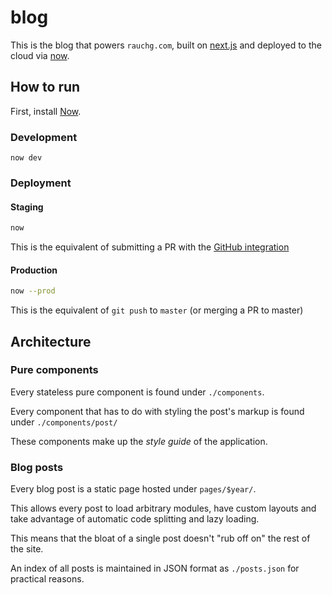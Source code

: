 # blog

This is the blog that powers `rauchg.com`, built on
[next.js](https://zeit.co/blog/next) and
deployed to the cloud via [now](https://zeit.co/now).

## How to run

First, install [Now](https://zeit.co/download).

### Development

```
now dev
```

### Deployment

#### Staging

```bash
now
```

This is the equivalent of submitting a PR with the [GitHub integration](https://zeit.co/github)

#### Production

```bash
now --prod
```

This is the equivalent of `git push` to `master` (or merging a PR to master)

## Architecture

### Pure components

Every stateless pure component is found under `./components`.

Every component that has to do with styling the post's markup
is found under `./components/post/`

These components make up the _style guide_ of the application.

### Blog posts

Every blog post is a static page hosted under `pages/$year/`.

This allows every post to load arbitrary modules, have custom layouts
and take advantage of automatic code splitting and lazy loading.

This means that the bloat of a single post doesn't "rub off on" the
rest of the site.

An index of all posts is maintained in JSON format as `./posts.json`
for practical reasons.

